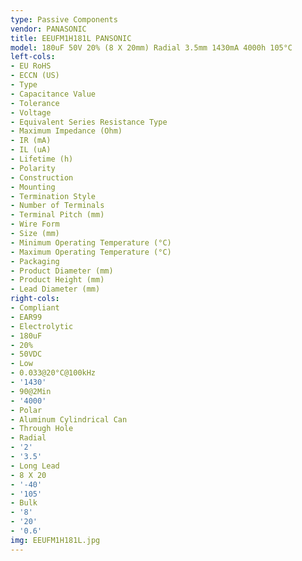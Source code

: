 ```yaml
---
type: Passive Components
vendor: PANASONIC
title: EEUFM1H181L PANSONIC
model: 180uF 50V 20% (8 X 20mm) Radial 3.5mm 1430mA 4000h 105°C
left-cols:
- EU RoHS
- ECCN (US)
- Type
- Capacitance Value
- Tolerance
- Voltage
- Equivalent Series Resistance Type
- Maximum Impedance (Ohm)
- IR (mA)
- IL (uA)
- Lifetime (h)
- Polarity
- Construction
- Mounting
- Termination Style
- Number of Terminals
- Terminal Pitch (mm)
- Wire Form
- Size (mm)
- Minimum Operating Temperature (°C)
- Maximum Operating Temperature (°C)
- Packaging
- Product Diameter (mm)
- Product Height (mm)
- Lead Diameter (mm)
right-cols:
- Compliant
- EAR99
- Electrolytic
- 180uF
- 20%
- 50VDC
- Low
- 0.033@20°C@100kHz
- '1430'
- 90@2Min
- '4000'
- Polar
- Aluminum Cylindrical Can
- Through Hole
- Radial
- '2'
- '3.5'
- Long Lead
- 8 X 20
- '-40'
- '105'
- Bulk
- '8'
- '20'
- '0.6'
img: EEUFM1H181L.jpg
---
```

